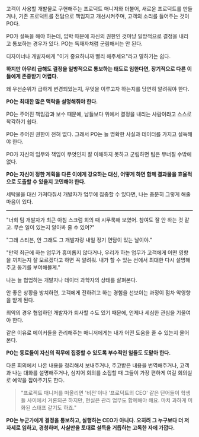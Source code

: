 고객이 사용할 개발물로 구현해주는 프로덕트 매니저와 더불어, 새로운 프로덕트를 만들거나, 기존 프로덕트를 전담으로 책임지고 개선시켜주며, 고객의 소리를 들어주는 것이 PO다.

PO가 설득을 해야 하는데, 압박 때문에 자신의 권한인 것마냥 일방적으로 결정을 내리고 통보하는 경우가 있다. PO는 독재자처럼 군림해서는 안 된다.

디자이너나 개발자에게 "이거 중요하니까 빨리 해주세요"라고 말하기는 쉽다.

**하지만 아무리 급해도 결정을 일방적으로 통보하는 태도로 임한다면, 장기적으로 다른 이들에게 존중받기 어렵다.**

왜 우선순위가 급하게 변경되었는지, 무엇을 이루고자 하는지를 당연히 알려줘야 한다.

**PO는 최대한 많은 맥락을 설명해줘야 한다.**

PO는 주어진 책임감과 보수 때문에, 남들보다 위에서 결정을 내리는 사람이라고 스스로 착각하기 쉽다.

PO는 주어진 권한이 전혀 없다. 그래서 PO는 늘 명확한 사실과 데이터를 가지고 설득해야 한다.

PO가 자신의 임무와 책임이 무엇인지 잘 이해하지 못하고 군림하면 팀은 무너질 수밖에 없다.

**PO는 자신이 정한 계획을 다른 이에게 강요하는 대신, 어떻게 하면 함께 결과물을 효율적으로 도출할 수 있을지 고민해야 한다.**

세탁물을 대신 가져다줘서 개발자가 업무에 집중할 수 있다면, 나는 충분히 그렇게 해줄 마음이 있다.

---

"너희 팀 개발자가 최근 아침 스크럼 회의 때 시무룩해 보였어. 참여도 잘 안 하는 것 같고. 무슨 일이 있는지 알아봐 줄 수 있어?"

"그래 스티븐, 안 그래도 그 개발자랑 내일 정기 면담이 있는 날이야."

"만약 최근에 하는 업무가 흥미롭지 않다거나, 우리가 하는 업무가 고객에게 어떤 영향을 끼치는지 잘 모르겠다고 하면 꼭 알려줘. 내가 할 수 있는 선에서 최대한 다시 설명해주고 동기를 부여해볼게."

나는 늘 협업하는 개발자나 데이터 과학자의 상태를 살펴본다.

안 좋은 상황을 방치하면, 고객에게 전하려고 하는 경험을 선보이는 과정이 점차 악영향을 받게 된다.

최악의 경우 협업하던 개발자가 퇴사할 수도 있기 때문에, 언제나 세심한 관심을 기울여야 한다.

같은 이유로 메이커들을 관리해주는 매니저에게는 내가 어떤 도움을 줄 수 있는지 물어본다.

**PO는 동료들이 자신의 직무에 집중할 수 있도록 부수적인 일들도 도맡아 한다.**

다른 회의에서 나온 내용을 정리해서 보내주거나, 주고받은 내용을 번역해주거나, 고객과 나눈 대화를 설명해주거나, 심지어 회의를 소집할 때 그들이 가장 편하게 여길 회의실로 예약을 잡아주기도 한다.

> "프로젝트 매니저를 떠올리면 '비전'이나 '프로덕트의 CEO' 같은 단어들이 학생들 사이에서 거론되곤 하지만, 현실은 관리 업무도 함께해야 해요. 마치 과하게 미화된 스태프 같기도 하죠."

**PO는 누군가에게 결정을 통보하고, 실행하는 CEO가 아니다. 오히려 그 누구보다 더 저자세로 임하고, 경청하며, 사실만을 토대로 설득을 거듭하는 고독한 자에 가깝다.**
